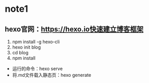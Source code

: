 # note1
## hexo官网：https://hexo.io快速建立博客框架
1. npm install -g hexo-cli
2. hexo init blog
3. cd blog
4. npm install
- 运行的命令：hexo serve
- 将.md文件载入静态页：hexo generate
